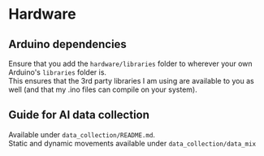 # Hardware

## Arduino dependencies
Ensure that you add the `hardware/libraries` folder to wherever your own Arduino's `libraries` folder is.  
  This ensures that the 3rd party libraries I am using are available to you as well (and that my .ino files can compile on your system).

## Guide for AI data collection
Available under `data_collection/README.md`.  
  Static and dynamic movements available under `data_collection/data_mix`
